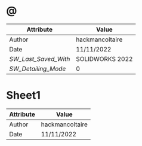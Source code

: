 # @
| Attribute | Value |
| ---  | ---     |
| Author | hackmancoltaire |
| Date | 11/11/2022 |
| _SW_Last_Saved_With_ | SOLIDWORKS 2022 |
| _SW_Detailing_Mode_ | 0 |
# Sheet1
| Attribute | Value |
| ---  | ---     |
| Author | hackmancoltaire |
| Date | 11/11/2022 |

